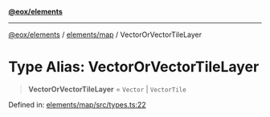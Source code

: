 [**@eox/elements**](../../../README.md)

***

[@eox/elements](../../../modules.md) / [elements/map](../README.md) / VectorOrVectorTileLayer

# Type Alias: VectorOrVectorTileLayer

> **VectorOrVectorTileLayer** = `Vector` \| `VectorTile`

Defined in: [elements/map/src/types.ts:22](https://github.com/EOX-A/EOxElements/blob/2959304700f39ffdecbdb918952cf7500528a204/elements/map/src/types.ts#L22)
